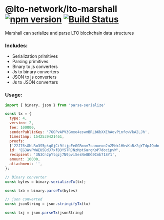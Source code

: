 # @lto-network/lto-marshall [![npm version](https://badge.fury.io/js/%40lto-network%2Flto-marshall.svg)](https://badge.fury.io/js/%40lto-network%2Flto-marshall) [![Build Status](https://travis-ci.org/ltonetwork/lto-marshall.svg?branch=master)](https://travis-ci.org/ltonetwork/lto-marshall)

Marshall can serialize and parse LTO blockchain data structures

### Includes:
- Serialization primitives
- Parsing primitives
- Binary to js converters
- Js to binary converters
- JSON to js converters
- Js to JSON converters

### Usage:
```javascript
import { binary, json } from 'parse-serialize'

const tx = {
  type: 4,
  version: 2,
  fee: 100000,
  senderPublicKey: '7GGPvAPV3Gmxo4eswmBRLb6bXXEhAovPinfcwVkA2LJh',
  timestamp: 1542539421461,
  proofs:
  ['22J76sGhLRo3S5pkqGjCi9fijpEeGGRmnv7canxeon2n2MNx1HhvKaBz2gYTdpJQohmUusRKR3yoCAHptRnJ1Fwe'],
  id: 'EG3WvPWWEU5DdJ7xfB3Y5TRJNzMpt6urgKoP7docipvW',
  recipient: '3N3Cn2pYtqzj7N9pviSesNe8KG9Cmb718Y1',
  amount: 10000,
  attachment: '',
};

// Binary converter
const bytes = binary.serializeTx(tx);

const txb = binary.parseTx(bytes)

// json converted
const jsonString = json.stringifyTx(tx)

const txj = json.parseTx(jsonString)

```
